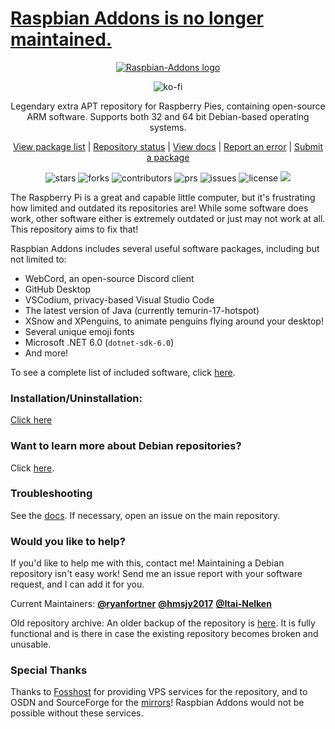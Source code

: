 # [Raspbian Addons is no longer maintained.](https://github.com/raspbian-addons/raspbian-addons/issues/251)

<p align="center">
    <a href="https://raspbian-addons.org">
        <img src="https://raspbian-addons.org/raspbian-addons/icons/logo-square.png" alt="Raspbian-Addons logo">
    </a>
</p>

<p align="center">
    <img src="https://ko-fi.com/img/githubbutton_sm.svg" href="https://ko-fi.com/D1D476WQM" alt="ko-fi">

<p align="center">Legendary extra APT repository for Raspberry Pies, containing open-source ARM software. Supports both 32 and 64 bit Debian-based operating systems.
<p align="center">
  <a href="https://docs.raspbian-addons.org/package-list">
    View package list</a>
  |
  <a href="https://status.raspbian-addons.org">
    Repository status</a>
  |
  <a href="https://docs.raspbian-addons.org">
    View docs</a>
  |
  <a href="https://github.com/raspbian-addons/raspbian-addons/issues/new?assignees=&labels=bug&template=bug_report.md&title=%5Bbug%5D%3A+">
    Report an error</a>
  |
  <a href="https://github.com/raspbian-addons/raspbian-addons/issues/new?assignees=&labels=package+submission&template=package_submission.yaml&title=%5BPackage+submission%5D%3A+">
    Submit a package</a>

<p align="center">
    <img src="https://img.shields.io/github/stars/raspbian-addons/raspbian-addons" alt="stars">
    <img src="https://img.shields.io/github/forks/raspbian-addons/raspbian-addons" alt="forks">
    <img src="https://img.shields.io/github/contributors/raspbian-addons/raspbian-addons" alt="contributors">
    <img src="https://img.shields.io/github/issues-pr/raspbian-addons/raspbian-addons" alt="prs">
    <img src="https://img.shields.io/github/issues/raspbian-addons/raspbian-addons" alt="issues">
    <img src="https://img.shields.io/github/license/raspbian-addons/raspbian-addons" alt="license">
    <a href="https://hits.seeyoufarm.com"><img src="https://hits.seeyoufarm.com/api/count/incr/badge.svg?url=https%3A%2F%2Fgithub.com%2Fraspbian-addons%2Fraspbian-addons&count_bg=%2379C83D&title_bg=%23555555&icon=debian.svg&icon_color=%23E7E7E7&title=views&edge_flat=false"/></a>
    
The Raspberry Pi is a great and capable little computer, but it's frustrating how limited and outdated its repositories are! While some software does work, other software either is extremely outdated or just may not work at all. This repository aims to fix that!

Raspbian Addons includes several useful software packages, including but not limited to:
- WebCord, an open-source Discord client
- GitHub Desktop
- VSCodium, privacy-based Visual Studio Code
- The latest version of Java (currently temurin-17-hotspot)
- XSnow and XPenguins, to animate penguins flying around your desktop!
- Several unique emoji fonts
- Microsoft .NET 6.0 (`dotnet-sdk-6.0`)
- And more!
    
To see a complete list of included software, click [here](https://docs.raspbian-addons.org/package-list).

### **Installation/Uninstallation:**

[Click here](https://docs.raspbian-addons.org/install/)

### Want to learn more about Debian repositories?

Click [here](https://docs.raspbian-addons.org/about/how-does-it-work/).

### Troubleshooting

See the [docs](https://docs.raspbian-addons.org/troubleshooting/common-issues/). If necessary, open an issue on the main repository.

### Would you like to help?

If you'd like to help me with this, contact me! Maintaining a Debian repository isn't easy work! Send me an issue report with your software request, and I can add it for you.

Current Maintainers: [**@ryanfortner**](https://github.com/ryanfortner) [**@hmsjy2017**](https://github.com/hmsjy2017) [**@Itai-Nelken**](https://github.com/Itai-Nelken/)

Old repository archive: An older backup of the repository is [here](https://archive.org/download/old-repo-archive/old-repo-archive.zip). It is fully functional and is there in case the existing repository becomes broken and unusable.

### Special Thanks

Thanks to [Fosshost](https://fosshost.org/) for providing VPS services for the repository, and to OSDN and SourceForge for the [mirrors](https://github.com/raspbian-addons/mirrors)! Raspbian Addons would not be possible without these services.
